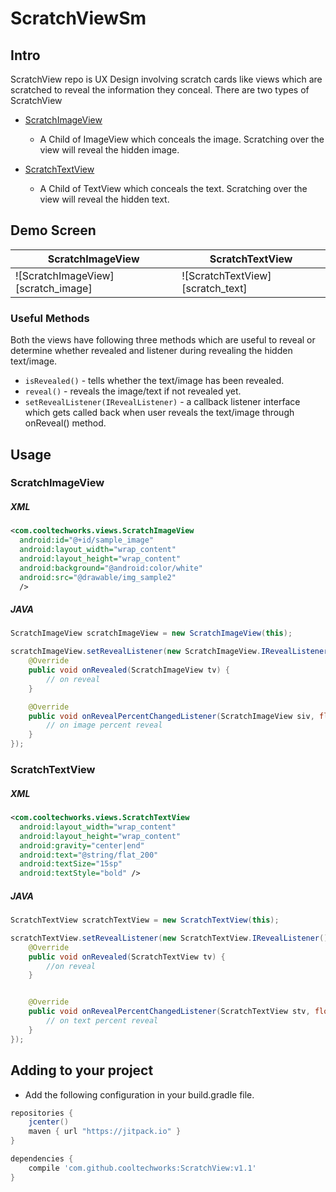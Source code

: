 # ScratchViewSm

Intro
------

ScratchView repo is UX Design involving scratch cards like views which are scratched to reveal the information they conceal. There
are two types of ScratchView 
* <a href='https://github.com/cooltechworks/ScratchView/blob/master/views/src/main/java/com/cooltechworks/views/ScratchImageView.java'> ScratchImageView </a>
    - A Child of ImageView which conceals the image. Scratching over the view will reveal the hidden image.
  
* <a href='https://github.com/cooltechworks/ScratchView/blob/master/views/src/main/java/com/cooltechworks/views/ScratchTextView.java'> ScratchTextView </a>
    - A Child of TextView which conceals the text. Scratching over the view will reveal the hidden text.
    
Demo Screen
------    

|     ScratchImageView                |        ScratchTextView              | 
| ----------------------------  | ----------------------------- | 
| ![ScratchImageView][scratch_image] | ![ScratchTextView][scratch_text]   |

### Useful Methods

Both the views have following three methods which are useful to reveal or determine whether revealed and listener during revealing the hidden text/image.

* ```isRevealed()``` - tells whether the text/image has been revealed.
* ```reveal()``` - reveals the image/text if not revealed yet.
* ```setRevealListener(IRevealListener)``` - a callback listener interface which gets called back when user reveals the text/image
through onReveal() method.

Usage
--------

### ScratchImageView

##### XML

```xml
<com.cooltechworks.views.ScratchImageView
  android:id="@+id/sample_image"
  android:layout_width="wrap_content"
  android:layout_height="wrap_content"
  android:background="@android:color/white"
  android:src="@drawable/img_sample2"
  />

```

##### JAVA

```java
ScratchImageView scratchImageView = new ScratchImageView(this);

scratchImageView.setRevealListener(new ScratchImageView.IRevealListener() {
    @Override
    public void onRevealed(ScratchImageView tv) {
        // on reveal
    }

    @Override
    public void onRevealPercentChangedListener(ScratchImageView siv, float percent) {
        // on image percent reveal
    }
});
```

### ScratchTextView

##### XML

```xml
<com.cooltechworks.views.ScratchTextView
  android:layout_width="wrap_content"
  android:layout_height="wrap_content"
  android:gravity="center|end"
  android:text="@string/flat_200"
  android:textSize="15sp"
  android:textStyle="bold" />

```

##### JAVA

```java
ScratchTextView scratchTextView = new ScratchTextView(this);

scratchTextView.setRevealListener(new ScratchTextView.IRevealListener() {
    @Override
    public void onRevealed(ScratchTextView tv) {
        //on reveal
    }


    @Override
    public void onRevealPercentChangedListener(ScratchTextView stv, float percent) {
        // on text percent reveal
    }
});
```

Adding to your project
------------------------

- Add the following configuration in your build.gradle file.

```gradle
repositories {
    jcenter()
    maven { url "https://jitpack.io" }
}

dependencies {
    compile 'com.github.cooltechworks:ScratchView:v1.1'
}
